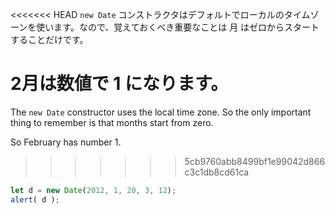 <<<<<<< HEAD
`new Date` コンストラクタはデフォルトでローカルのタイムゾーンを使います。なので、覚えておくべき重要なことは 月 はゼロからスタートすることだけです。

2月は数値で 1 になります。
=======
The `new Date` constructor uses the local time zone. So the only important thing to remember is that months start from zero.

So February has number 1.
>>>>>>> 5cb9760abb8499bf1e99042d866c3c1db8cd61ca

```js run
let d = new Date(2012, 1, 20, 3, 12);
alert( d );
```
